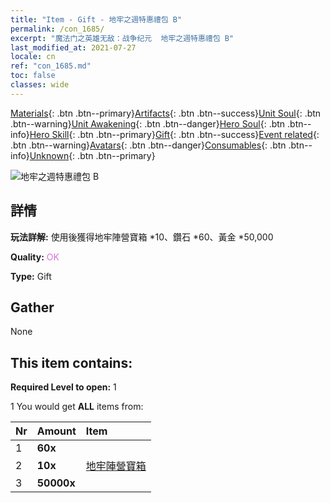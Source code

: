```yaml
---
title: "Item - Gift - 地牢之週特惠禮包 B"
permalink: /con_1685/
excerpt: "魔法门之英雄无敌：战争纪元  地牢之週特惠禮包 B"
last_modified_at: 2021-07-27
locale: cn
ref: "con_1685.md"
toc: false
classes: wide
---
```

 [Materials](/ItemsCN/){: .btn .btn--primary}[Artifacts](/ItemsCN/Artifacts/){: .btn .btn--success}[Unit Soul](/ItemsCN/UnitSoul/){: .btn .btn--warning}[Unit Awakening](/ItemsCN/UnitAwakening/){: .btn .btn--danger}[Hero Soul](/ItemsCN/HeroSoul/){: .btn .btn--info}[Hero Skill](/ItemsCN/HeroSkill/){: .btn .btn--primary}[Gift](/ItemsCN/Gift/){: .btn .btn--success}[Event related](/ItemsCN/Events/){: .btn .btn--warning}[Avatars](/ItemsCN/Avatars/){: .btn .btn--danger}[Consumables](/ItemsCN/Consumables/){: .btn .btn--info}[Unknown](/ItemsCN/Unknown/){: .btn .btn--primary}

 ![地牢之週特惠禮包 B](/images/t/i_907220.png)

## 詳情
 **玩法詳解:** 使用後獲得地牢陣營寶箱 *10、鑽石 *60、黃金 *50,000

 **Quality:** <span style="color: #DA70D6">OK</span>

 **Type:** Gift

## Gather

  None

## This item contains:

 **Required Level to open:** 1

 1 You would get **ALL** items  from:

  | Nr | Amount |     Item    |
  |:---|:-------|:------------|
  | 1 |  **60x** | <i class="fas fa-gem"/> |  | 
  | 2 |  **10x** | [地牢陣營寶箱](/cn/Items/con_1276/) |  | 
  | 3 |  **50000x** | <i class="fas fa-coins"/> |  | 
